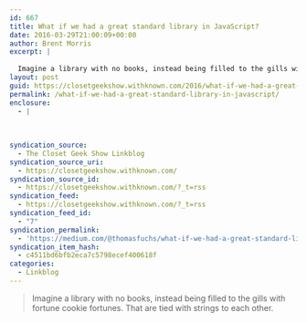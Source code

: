 ```yaml
---
id: 667
title: What if we had a great standard library in JavaScript?
date: 2016-03-29T21:00:09+00:00
author: Brent Morris
excerpt: |
  
  Imagine a library with no books, instead being filled to the gills with fortune cookie fortunes. That are tied with strings to each other.
layout: post
guid: https://closetgeekshow.withknown.com/2016/what-if-we-had-a-great-standard-library-in-javascript
permalink: /what-if-we-had-a-great-standard-library-in-javascript/
enclosure:
  - |
    
    
    
syndication_source:
  - The Closet Geek Show Linkblog
syndication_source_uri:
  - https://closetgeekshow.withknown.com/
syndication_source_id:
  - https://closetgeekshow.withknown.com/?_t=rss
syndication_feed:
  - https://closetgeekshow.withknown.com/?_t=rss
syndication_feed_id:
  - "7"
syndication_permalink:
  - 'https://medium.com/@thomasfuchs/what-if-we-had-a-great-standard-library-in-javascript-52692342ee3f#.9gt5o1su4'
syndication_item_hash:
  - c4511bd6bfb2eca7c5798ecef400618f
categories:
  - Linkblog
---
```

<div class="known-bookmark">
  <blockquote>
    <p>
      Imagine a library with no books, instead being filled to the gills with fortune cookie fortunes. That are tied with strings to each other.
    </p>
  </blockquote>
</div>